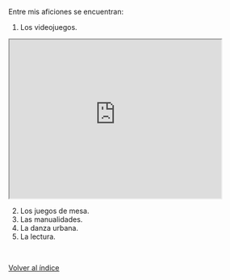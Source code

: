 Entre mis aficiones se encuentran:

1. Los videojuegos.

<iframe width="420" height="315" src="https://www.youtube.com/embed/XGSy3_Czz8k"></iframe> 

2. Los juegos de mesa.
3. Las manualidades.
4. La danza urbana.
5. La lectura.

<br>

[Volver al índice](index.md)
